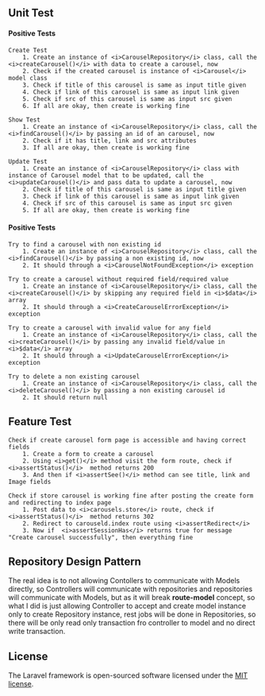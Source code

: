 ## Unit Test

#### Positive Tests
    Create Test
        1. Create an instance of <i>CarouselRepository</i> class, call the <i>createCarousel()</i> with data to create a carousel, now
        2. Check if the created carousel is instance of <i>Carousel</i> model class
        3. Check if title of this carousel is same as input title given
        4. Check if link of this carousel is same as input link given
        5. Check if src of this carousel is same as input src given
        6. If all are okay, then create is working fine

    Show Test
        1. Create an instance of <i>CarouselRepository</i> class, call the <i>findCarousel()</i> by passing an id of an carousel, now
        2. Check if it has title, link and src attributes
        3. If all are okay, then create is working fine

    Update Test
        1. Create an instance of <i>CarouselRepository</i> class with instance of Carousel model that to be updated, call the <i>updateCarousel()</i> and pass data to update a carousel, now
        2. Check if title of this carousel is same as input title given
        3. Check if link of this carousel is same as input link given
        4. Check if src of this carousel is same as input src given
        5. If all are okay, then create is working fine
    
 #### Positive Tests

    Try to find a carousel with non existing id
        1. Create an instance of <i>CarouselRepository</i> class, call the <i>findCarousel()</i> by passing a non existing id, now
        2. It should through a <i>CarouselNotFoundException</i> exception

    Try to create a carousel without required field/required value
        1. Create an instance of <i>CarouselRepository</i> class, call the <i>createCarousel()</i> by skipping any required field in <i>$data</i> array
        2. It should through a <i>CreateCarouselErrorException</i> exception

    Try to create a carousel with invalid value for any field
        1. Create an instance of <i>CarouselRepository</i> class, call the <i>createCarousel()</i> by passing any invalid field/value in <i>$data</i> array
        2. It should through a <i>UpdateCarouselErrorException</i> exception

    Try to delete a non existing carousel
        1. Create an instance of <i>CarouselRepository</i> class, call the <i>deleteCarousel()</i> by passing a non existing carousel id
        2. It should return null

## Feature Test
    Check if create carousel form page is accessible and having correct fields
        1. Create a form to create a carousel
        2. Using <i>get()</i> method visit the form route, check if <i>assertStatus()</i>  method returns 200
        3. And then if <i>assertSee()</i> method can see title, link and Image fields

    Check if store carousel is working fine after posting the create form and redirecting to index page
        1. Post data to <i>carousels.store</i> route, check if <i>assertStatus()</i>  method returns 302
        2. Redirect to carouseld.index route using <i>assertRedirect</i>
        3. Now if  <i>assertSessionHas</i> returns true for message "Create carousel successfully", then everything fine

## Repository Design Pattern

The real idea is to not allowing Contollers to communicate with Models directly, so Controllers will communicate with repositories and repositories will communicate with Models, but as it will break <strong>route-model</strong> concept, so what I did is just allowing Controller to accept and create model instance only to create Repository instance, rest jobs will be done in Repositories, so there will be only read only transaction fro controller to model and no direct write transaction.

## License

The Laravel framework is open-sourced software licensed under the [MIT license](https://opensource.org/licenses/MIT).
